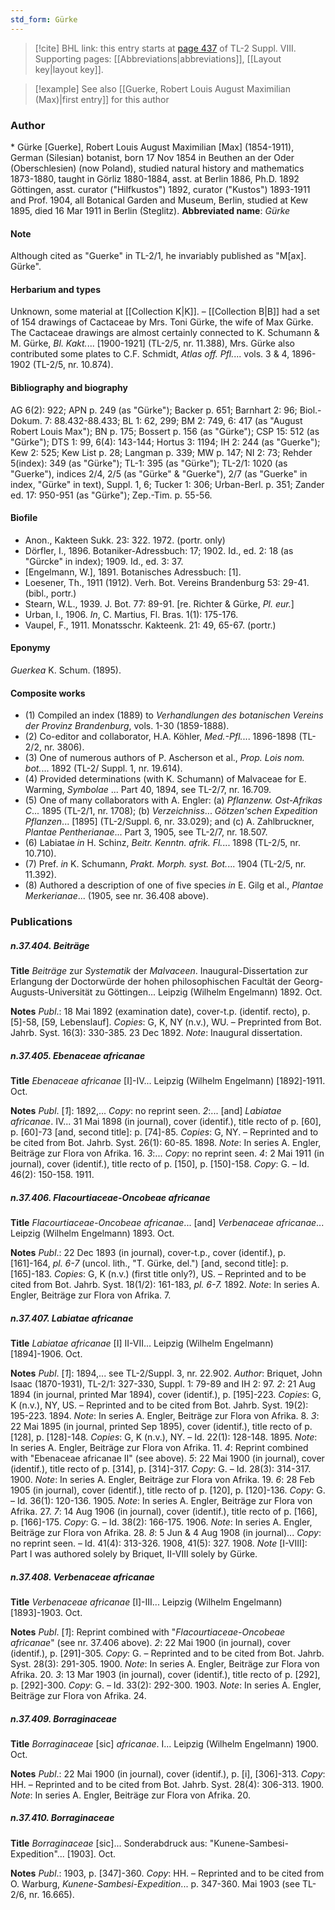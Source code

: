 ```yaml
---
std_form: Gürke
---
```


> [!cite] BHL link: this entry starts at [page 437](https://www.biodiversitylibrary.org/page/33258915) of TL-2 Suppl. VIII.
> Supporting pages: [[Abbreviations|abbreviations]], [[Layout key|layout key]].

> [!example] See also [[Guerke, Robert Louis August Maximilian (Max)|first entry]] for this author

### Author

\* Gürke \[Guerke\], Robert Louis August Maximilian \[Max\] (1854-1911), German (Silesian) botanist, born 17 Nov 1854 in Beuthen an der Oder (Oberschlesien) (now Poland), studied natural history and mathematics 1873-1880, taught in Görliz 1880-1884, asst. at Berlin 1886, Ph.D. 1892 Göttingen, asst. curator ("Hilfkustos") 1892, curator ("Kustos") 1893-1911 and Prof. 1904, all Botanical Garden and Museum, Berlin, studied at Kew 1895, died 16 Mar 1911 in Berlin (Steglitz). 
**Abbreviated name**: *Gürke*

#### Note

Although cited as "Guerke" in TL-2/1, he invariably published as "M\[ax\]. Gürke".

#### Herbarium and types

Unknown, some material at [[Collection K|K]]. – [[Collection B|B]] had a set of 154 drawings of Cactaceae by Mrs. Toni Gürke, the wife of Max Gürke. The Cactaceae drawings are almost certainly connected to K. Schumann & M. Gürke, *Bl. Kakt.*... \[1900-1921\] (TL-2/5, nr. 11.388), Mrs. Gürke also contributed some plates to C.F. Schmidt, *Atlas off. Pfl.*... vols. 3 & 4, 1896-1902 (TL-2/5, nr. 10.874).

#### Bibliography and biography

AG 6(2): 922; APN p. 249 (as "Gürke"); Backer p. 651; Barnhart 2: 96; Biol.-Dokum. 7: 88.432-88.433; BL 1: 62, 299; BM 2: 749, 6: 417 (as "August Robert Louis Max"); BN p. 175; Bossert p. 156 (as "Gürke"); CSP 15: 512 (as "Gürke"); DTS 1: 99, 6(4): 143-144; Hortus 3: 1194; IH 2: 244 (as "Guerke"); Kew 2: 525; Kew List p. 28; Langman p. 339; MW p. 147; NI 2: 73; Rehder 5(index): 349 (as "Gürke"); TL-1: 395 (as "Gürke"); TL-2/1: 1020 (as "Guerke"), indices 2/4, 2/5 (as "Gürke" & "Guerke"), 2/7 (as "Guerke" in index, "Gürke" in text), Suppl. 1, 6; Tucker 1: 306; Urban-Berl. p. 351; Zander ed. 17: 950-951 (as "Gürke"); Zep.-Tim. p. 55-56.

#### Biofile

- Anon., Kakteen Sukk. 23: 322. 1972. (portr. only)
- Dörfler, I., 1896. Botaniker-Adressbuch: 17; 1902. Id., ed. 2: 18 (as "Gürcke" in index); 1909. Id., ed. 3: 37.
- \[Engelmann, W.\], 1891. Botanisches Adressbuch: \[1\].
- Loesener, Th., 1911 (1912). Verh. Bot. Vereins Brandenburg 53: 29-41. (bibl., portr.)
- Stearn, W.L., 1939. J. Bot. 77: 89-91. \[re. Richter & Gürke, *Pl. eur.*\]
- Urban, I., 1906. *In*, C. Martius, Fl. Bras. 1(1): 175-176.
- Vaupel, F., 1911. Monatsschr. Kakteenk. 21: 49, 65-67. (portr.)

#### Eponymy

*Guerkea* K. Schum. (1895).

#### Composite works

- (1) Compiled an index (1889) to *Verhandlungen des botanischen Vereins der Provinz Brandenburg*, vols. 1-30 (1859-1888).
- (2) Co-editor and collaborator, H.A. Köhler, *Med.-Pfl.*... 1896-1898 (TL-2/2, nr. 3806).
- (3) One of numerous authors of P. Ascherson et al., *Prop. Lois nom. bot.*... 1892 (TL-2/ Suppl. 1, nr. 19.614).
- (4) Provided determinations (with K. Schumann) of Malvaceae for E. Warming, *Symbolae* ... Part 40, 1894, see TL-2/7, nr. 16.709.
- (5) One of many collaborators with A. Engler:
(a) *Pflanzenw. Ost-Afrikas C*... 1895 (TL-2/1, nr. 1708);
(b) *Verzeichniss*... *Götzen'schen Expedition Pflanzen*... \[1895\] (TL-2/Suppl. 6, nr. 33.029); and
(c) A. Zahlbruckner, *Plantae Pentherianae*... Part 3, 1905, see TL-2/7, nr. 18.507.
- (6) Labiatae *in* H. Schinz, *Beitr. Kenntn. afrik. Fl.*... 1898 (TL-2/5, nr. 10.710).
- (7) Pref. *in* K. Schumann, *Prakt. Morph. syst. Bot.*... 1904 (TL-2/5, nr. 11.392).
- (8) Authored a description of one of five species *in* E. Gilg et al., *Plantae Merkerianae*... (1905, see nr. 36.408 above).

### Publications

##### n.37.404. Beiträge

**Title**
*Beiträge* zur *Systematik* der *Malvaceen*. Inaugural-Dissertation zur Erlangung der Doctorwürde der hohen philosophischen Facultät der Georg-Augusts-Universität zu Göttingen... Leipzig (Wilhelm Engelmann) 1892. Oct.

**Notes**
*Publ*.: 18 Mai 1892 (examination date), cover-t.p. (identif. recto), p. \[5\]-58, \[59, Lebenslauf\]. *Copies*: G, K, NY (n.v.), WU. – Preprinted from Bot. Jahrb. Syst. 16(3): 330-385. 23 Dec 1892.
*Note*: Inaugural dissertation.

##### n.37.405. Ebenaceae africanae

**Title**
*Ebenaceae africanae* \[I\]-IV... Leipzig (Wilhelm Engelmann) \[1892\]-1911. Oct.

**Notes**
*Publ*. \[*1*\]: 1892,... *Copy*: no reprint seen.
*2*:... \[and\] *Labiatae africanae*. IV... 31 Mai 1898 (in journal), cover (identif.), title recto of p. \[60\], p. \[60\]-73 \[and, second title\]: p. \[74\]-85. *Copies*: G, NY. – Reprinted and to be cited from Bot. Jahrb. Syst. 26(1): 60-85. 1898.
*Note*: In series A. Engler, Beiträge zur Flora von Afrika. 16.
*3*:... *Copy*: no reprint seen.
*4*: 2 Mai 1911 (in journal), cover (identif.), title recto of p. \[150\], p. \[150\]-158. *Copy*: G. – Id. 46(2): 150-158. 1911.

##### n.37.406. Flacourtiaceae-Oncobeae africanae

**Title**
*Flacourtiaceae-Oncobeae africanae*... \[and\] *Verbenaceae africanae*... Leipzig (Wilhelm Engelmann) 1893. Oct.

**Notes**
*Publ*.: 22 Dec 1893 (in journal), cover-t.p., cover (identif.), p. \[161\]-164, *pl. 6-7* (uncol. lith., "T. Gürke, del.") \[and, second title\]: p. \[165\]-183. *Copies*: G, K (n.v.) (first title only?), US. – Reprinted and to be cited from Bot. Jahrb. Syst. 18(1/2): 161-183, *pl. 6-7.* 1892.
*Note*: In series A. Engler, Beiträge zur Flora von Afrika. 7.

##### n.37.407. Labiatae africanae

**Title**
*Labiatae africanae* \[I\] II-VII... Leipzig (Wilhelm Engelmann) \[1894\]-1906. Oct.

**Notes**
*Publ*. \[*1*\]: 1894,... see TL-2/Suppl. 3, nr. 22.902.
*Author*: Briquet, John Isaac (1870-1931), TL-2/1: 327-330, Suppl. 1: 79-89 and IH 2: 97.
*2*: 21 Aug 1894 (in journal, printed Mar 1894), cover (identif.), p. \[195\]-223. *Copies*: G, K (n.v.), NY, US. – Reprinted and to be cited from Bot. Jahrb. Syst. 19(2): 195-223. 1894.
*Note*: In series A. Engler, Beiträge zur Flora von Afrika. 8.
*3*: 22 Mai 1895 (in journal, printed Sep 1895), cover (identif.), title recto of p. \[128\], p. \[128\]-148. *Copies*: G, K (n.v.), NY. – Id. 22(1): 128-148. 1895.
*Note*: In series A. Engler, Beiträge zur Flora von Afrika. 11.
*4*: Reprint combined with "Ebenaceae africanae II" (see above).
*5*: 22 Mai 1900 (in journal), cover (identif.), title recto of p. \[314\], p. \[314\]-317. *Copy*: G. – Id. 28(3): 314-317. 1900.
*Note*: In series A. Engler, Beiträge zur Flora von Afrika. 19.
*6*: 28 Feb 1905 (in journal), cover (identif.), title recto of p. \[120\], p. \[120\]-136. *Copy*: G. – Id. 36(1): 120-136. 1905.
*Note*: In series A. Engler, Beiträge zur Flora von Afrika. 27.
*7*: 14 Aug 1906 (in journal), cover (identif.), title recto of p. \[166\], p. \[166\]-175. *Copy*: G. – Id. 38(2): 166-175. 1906.
*Note*: In series A. Engler, Beiträge zur Flora von Afrika. 28.
*8*: 5 Jun & 4 Aug 1908 (in journal)... *Copy*: no reprint seen. – Id. 41(4): 313-326. 1908, 41(5): 327. 1908.
*Note* \[I-VIII\]: Part I was authored solely by Briquet, II-VIII solely by Gürke.

##### n.37.408. Verbenaceae africanae

**Title**
*Verbenaceae africanae* \[I\]-III... Leipzig (Wilhelm Engelmann) \[1893\]-1903. Oct.

**Notes**
*Publ*. \[*1*\]: Reprint combined with "*Flacourtiaceae-Oncobeae africanae*" (see nr. 37.406 above).
*2*: 22 Mai 1900 (in journal), cover (identif.), p. \[291\]-305. *Copy*: G. – Reprinted and to be cited from Bot. Jahrb. Syst. 28(3): 291-305. 1900.
*Note*: In series A. Engler, Beiträge zur Flora von Afrika. 20.
*3*: 13 Mar 1903 (in journal), cover (identif.), title recto of p. \[292\], p. \[292\]-300. *Copy*: G. – Id. 33(2): 292-300. 1903.
*Note*: In series A. Engler, Beiträge zur Flora von Afrika. 24.

##### n.37.409. Borraginaceae

**Title**
*Borraginaceae* \[sic\] *africanae*. I... Leipzig (Wilhelm Engelmann) 1900. Oct.

**Notes**
*Publ*.: 22 Mai 1900 (in journal), cover (identif.), p. \[i\], \[306\]-313. *Copy*: HH. – Reprinted and to be cited from Bot. Jahrb. Syst. 28(4): 306-313. 1900.
*Note*: In series A. Engler, Beiträge zur Flora von Afrika. 20.

##### n.37.410. Borraginaceae

**Title**
*Borraginaceae* \[sic\]... Sonderabdruck aus: "Kunene-Sambesi-Expedition"... \[1903\]. Oct.

**Notes**
*Publ*.: 1903, p. \[347\]-360. *Copy*: HH. – Reprinted and to be cited from O. Warburg, *Kunene-Sambesi-Expedition*... p. 347-360. Mai 1903 (see TL-2/6, nr. 16.665).


